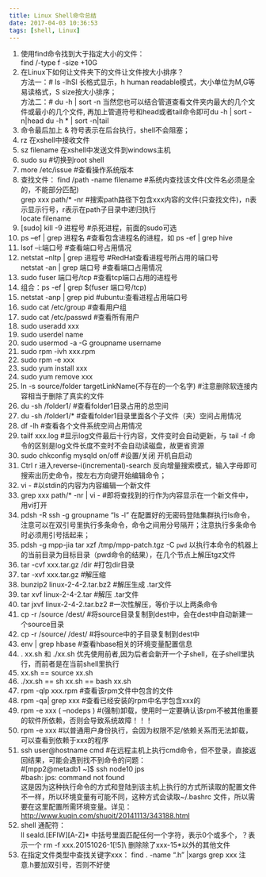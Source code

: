 ```yaml
---
title: Linux Shell命令总结
date: 2017-04-03 10:36:53
tags: [shell, Linux]
---
```


1. 使用find命令找到大于指定大小的文件：  
	find /-type f -size +10G
2. 在Linux下如何让文件夹下的文件让文件按大小排序？  
	方法一：# ls -lhSl 长格式显示，h human readable模式，大小单位为M,G等易读格式，S size按大小排序；  
    方法二：# du -h | sort -n
	当然您也可以结合管道查看文件夹内最大的几个文件或最小的几个文件, 再加上管道符号和head或者tail命令即可du -h | sort -n|head du -h * | sort -n|tail
3. 命令最后加上 & 符号表示在后台执行，shell不会阻塞；
4. rz 在xshell中接收文件
5. sz filename 在xshell中发送文件到windows主机
6. sudo su #切换到root shell
7. more /etc/issue #查看操作系统版本
8. 查找文件：
	find /path -name filename #系统内查找该文件(文件名必须是全的，不能部分匹配)  
	grep xxx path/* -nr #搜索path路径下包含xxx内容的文件(只查找文件)，n表示显示行号，r表示在path子目录中递归执行  
	locate filename  
9. [sudo] kill -9 进程号 #杀死进程，前面的sudo可选
10. ps –ef | grep 进程名 #查看包含进程名的进程，如 ps -ef | grep hive
11. lsof –i:端口号 #查看端口号占用情况
12. netstat –nltp | grep 进程号 #RedHat查看进程号所占用的端口号  
	netstat -an | grep 端口号 #查看端口占用情况  
13. sudo fuser 端口号/tcp #查看tcp端口占用的进程号
14. 组合：ps -ef | grep $(fuser 端口号/tcp)
15. netstat -anp | grep pid #ubuntu:查看进程占用端口号
16. sudo cat /etc/group #查看用户组
17. sudo cat /etc/passwd #查看所有用户
18. sudo useradd xxx
19. sudo userdel name
20. sudo usermod -a -G groupname username
21. sudo rpm -ivh xxx.rpm
22. sudo rpm -e xxx
23. sudo yum install xxx
24. sudo yum remove xxx
25. ln -s source/folder targetLinkName(不存在的一个名字) #注意删除软连接内容相当于删除了真实的文件
26. du -sh /folder1/ #查看folder1目录占用的总空间
27. du -sh /folder1/* #查看folder1目录里面各个子文件（夹）空间占用情况
28. df -lh #查看各个文件系统空间占用情况
29. tailf xxx.log #显示log文件最后十行内容，文件变时会自动更新，与 tail -f 命令的区别是log文件长度不变时不会自动读磁盘，故更省资源
30. sudo chkconfig mysqld on/off #设置/关闭 开机自启动
31. Ctrl r 进入reverse-i(incremental)-search 反向增量搜索模式，输入字母即可搜索出历史命令，按左右方向键开始编辑命令；
32. vi - #以stdin的内容为内容编辑一个新文件
33. grep xxx path/* -nr | vi - #即将查找到的行作为内容显示在一个新文件中，用vi打开
34. pdsh -R ssh -g groupname “ls -l” 在配置好的无密码登陆集群执行ls命令，注意可以在双引号里执行多条命令，命令之间用分号隔开；注意执行多条命令时必须用引号括起来；
35. pdsh -g mpp-jia tar xzf /tmp/mpp-patch.tgz -C `pwd` 以执行本命令的机器上的当前目录为目标目录（pwd命令的结果），在几个节点上解压tgz文件
36. tar -cvf xxx.tar.gz /dir #打包dir目录
37. tar -xvf xxx.tar.gz #解压缩
38. bunzip2 linux-2-4-2.tar.bz2 #解压生成 .tar文件
39. tar xvf linux-2-4-2.tar #解压 .tar文件
40. tar jxvf linux-2-4-2.tar.bz2 #一次性解压，等价于以上两条命令
41. cp -r /source /dest/ #将source目录复制到dest中，会在dest中自动新建一个source目录
42. cp -r /source/ /dest/ #将source中的子目录复制到dest中
43. env | grep hbase #查看hbase相关的环境变量配置信息
44. . xx.sh 和 ./xx.sh 优先使用前者,因为后者会新开一个子shell，在子shell里执行，而前者是在当前shell里执行
45. xx.sh == source xx.sh
46. ./xx.sh == sh xx.sh == bash xx.sh
47. rpm -qlp xxx.rpm #查看该rpm文件中包含的文件
48. rpm -qa| grep xxx #查看已经安装的rpm中名字包含xxx的
49. rpm -e xxx ( –nodeps ) #(强制)卸载，使用时一定要确认该rpm不被其他重要的软件所依赖，否则会导致系统故障！！！
50. rpm -e xxx #以普通用户身份执行，会因为权限不足/依赖关系而无法卸载，可以查看到依赖于xxx的程序
51. ssh user@hostname cmd #在远程主机上执行cmd命令，但不登录，直接返回结果，可能会遇到找不到命令的问题：  
	#[mpp2@metadb1 ~]$ ssh node10 jps  
	#bash: jps: command not found  
这是因为这种执行命令的方式和登陆到该主机上执行的方式所读取的配置文件不一样，所以环境变量有可能不同，这种方式会读取~/.bashrc 文件，所以需要在这里配置所需环境变量。详见：http://www.kuqin.com/shuoit/20141113/343188.html
52. shell 通配符：  
	ll seald.[EFIW][A-Z]* 中括号里面匹配任何一个字符，表示0个或多个，？表示一个
 	rm -f xxx.20151026-1[!5]\ 删除除了xxx-15*以外的其他文件
53. 在指定文件类型中查找关键字xxx：
	find . -name “.h” |xargs grep xxx
	注意.h要加双引号，否则不好使